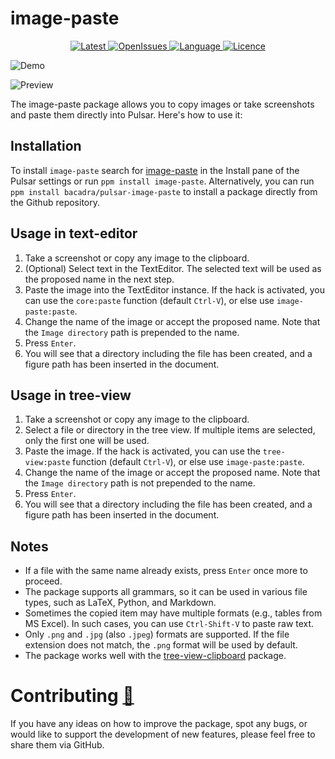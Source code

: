 # image-paste

<p align="center">
  <a href="https://github.com/bacadra/pulsar-image-paste/tags">
  <img src="https://img.shields.io/github/v/tag/bacadra/pulsar-image-paste?style=for-the-badge&label=Latest&color=blue" alt="Latest">
  </a>
  <a href="https://github.com/bacadra/pulsar-image-paste/issues">
  <img src="https://img.shields.io/github/issues-raw/bacadra/pulsar-image-paste?style=for-the-badge&color=blue" alt="OpenIssues">
  </a>
  <a href="https://github.com/bacadra/pulsar-image-paste/blob/master/package.json">
  <img src="https://img.shields.io/github/languages/top/bacadra/pulsar-image-paste?style=for-the-badge&color=blue" alt="Language">
  </a>
  <a href="https://github.com/bacadra/pulsar-image-paste/blob/master/LICENSE">
  <img src="https://img.shields.io/github/license/bacadra/pulsar-image-paste?style=for-the-badge&color=blue" alt="Licence">
  </a>
</p>

![Demo](https://github.com/bacadra/image-paste/blob/master/assets/demo.gif?raw=true)

![Preview](https://github.com/bacadra/image-paste/blob/master/assets/preview.png?raw=true)

The image-paste package allows you to copy images or take screenshots and paste them directly into Pulsar. Here's how to use it:

## Installation

To install `image-paste` search for [image-paste](https://web.pulsar-edit.dev/packages/image-paste) in the Install pane of the Pulsar settings or run `ppm install image-paste`. Alternatively, you can run `ppm install bacadra/pulsar-image-paste` to install a package directly from the Github repository.

## Usage in text-editor

1. Take a screenshot or copy any image to the clipboard.
2. (Optional) Select text in the TextEditor. The selected text will be used as the proposed name in the next step.
3. Paste the image into the TextEditor instance. If the hack is activated, you can use the `core:paste` function (default `Ctrl-V`), or else use `image-paste:paste`.
4. Change the name of the image or accept the proposed name. Note that the `Image directory` path is prepended to the name.
5. Press `Enter`.
6. You will see that a directory including the file has been created, and a figure path has been inserted in the document.

## Usage in tree-view

1. Take a screenshot or copy any image to the clipboard.
2. Select a file or directory in the tree view. If multiple items are selected, only the first one will be used.
3. Paste the image. If the hack is activated, you can use the `tree-view:paste` function (default `Ctrl-V`), or else use `image-paste:paste`.
4. Change the name of the image or accept the proposed name. Note that the `Image directory` path is not prepended to the name.
5. Press `Enter`.
6. You will see that a directory including the file has been created, and a figure path has been inserted in the document.

## Notes

* If a file with the same name already exists, press `Enter` once more to proceed.
* The package supports all grammars, so it can be used in various file types, such as LaTeX, Python, and Markdown.
* Sometimes the copied item may have multiple formats (e.g., tables from MS Excel). In such cases, you can use `Ctrl-Shift-V` to paste raw text.
* Only `.png` and `.jpg` (also `.jpeg`) formats are supported. If the file extension does not match, the `.png` format will be used by default.
* The package works well with the [tree-view-clipboard](https://github.com/Souleste/tree-view-clipboard) package.

# Contributing [🍺](https://www.buymeacoffee.com/asiloisad)

If you have any ideas on how to improve the package, spot any bugs, or would like to support the development of new features, please feel free to share them via GitHub.
